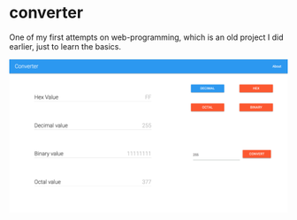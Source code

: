 # converter
One of my first attempts on web-programming, which is an old project I did earlier, 
just to learn the basics.

![sample](./img/README_1.png)